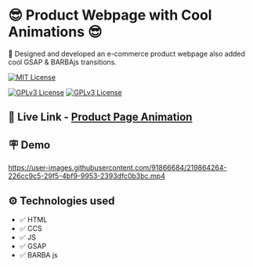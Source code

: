 
# 😎 Product Webpage with Cool Animations 😎

📍 Designed and developed an e-commerce  product webpage also added cool GSAP & BARBAjs transitions. 



[![MIT License](https://img.shields.io/badge/Product-PageAnimation-green.svg)](https://choosealicense.com/licenses/mit/)

[![GPLv3 License](https://img.shields.io/badge/JavaScript-GSAP-yellow.svg)](https://opensource.org/licenses/)
[![GPLv3 License](https://img.shields.io/badge/BARBA-JS-yellow.svg)](https://opensource.org/licenses/)



## 🔗 Live Link - [Product Page Animation](https://barba-product-page.netlify.app/)


## 🪧 Demo






https://user-images.githubusercontent.com/91866684/219864264-226cc9c5-29f5-4bf9-9953-2393dfc0b3bc.mp4









## ⚙️ Technologies used

- ✅ HTML
- ✅ CCS
- ✅ JS
- ✅ GSAP
- ✅ BARBA js



